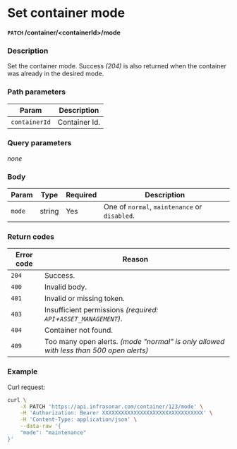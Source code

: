 # Set container mode
**`PATCH` /container/<containerId\>/mode**

### Description
Set the container mode. Success _(204)_ is also returned when the container was already in the desired mode.

### Path parameters
Param               | Description
--------------------|-------------
`containerId`       | Container Id.

### Query parameters
_none_

### Body
Param       | Type      | Required  | Description
------------|-----------|-----------|-------------
`mode`      | string    | Yes       | One of `normal`, `maintenance` or `disabled`.

### Return codes
Error code  | Reason
------------|--------
`204`       | Success.
`400`       | Invalid body.
`401`       | Invalid or missing token.
`403`       | Insufficient permissions _(required: `API`+`ASSET_MANAGEMENT`)_.
`404`       | Container not found.
`409`       | Too many open alerts. _(mode "normal" is only allowed with less than 500 open alerts)_

### Example
Curl request:
```bash
curl \
    -X PATCH 'https://api.infrasonar.com/container/123/mode' \
    -H 'Authorization: Bearer XXXXXXXXXXXXXXXXXXXXXXXXXXXXXXXX' \
    -H 'Content-Type: application/json' \
    --data-raw '{
    "mode": "maintenance"
}'
```

